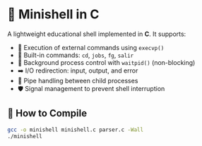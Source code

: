 # 🐚 Minishell in C

A lightweight educational shell implemented in **C**. It supports:

- 🚀 Execution of external commands using `execvp()`
- 🔧 Built-in commands: `cd`, `jobs`, `fg`, `salir`
- 🎯 Background process control with `waitpid()` (non-blocking)
- ➡️ I/O redirection: input, output, and error
- 🧵 Pipe handling between child processes
- 🛡️ Signal management to prevent shell interruption

## 🔧 How to Compile

```bash
gcc -o minishell minishell.c parser.c -Wall
./minishell
